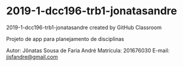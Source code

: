 # 2019-1-dcc196-trb1-jonatasandre
2019-1-dcc196-trb1-jonatasandre created by GitHub Classroom

Projeto de app para planejamento de disciplinas

Autor: Jônatas Sousa de Faria André
Matrícula: 201676030
E-mail: jjsfandre@gmail.com
